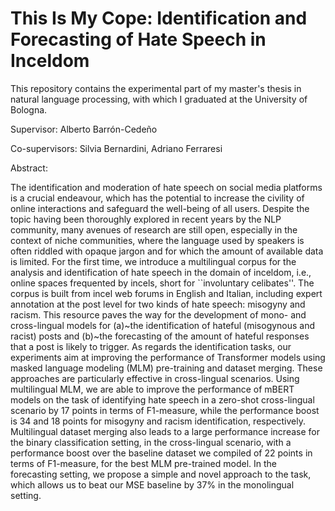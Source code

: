 # This Is My Cope: Identification and Forecasting of Hate Speech in Inceldom

This repository contains the experimental part of my master's thesis in natural language processing, with which I graduated at the University of Bologna.

Supervisor: Alberto Barrón-Cedeño

Co-supervisors: Silvia Bernardini, Adriano Ferraresi

Abstract:

The identification and moderation of hate speech on social media platforms is a crucial endeavour, which has the potential to increase the civility of online interactions and safeguard the well-being of all users.
Despite the topic having been thoroughly explored in recent years by the NLP community, many avenues of research are still open, especially in the context of niche communities, where the language used by speakers is often riddled with opaque jargon and for which the amount of available data is limited.
For the first time, we introduce a multilingual corpus for the analysis and identification of hate speech in the domain of inceldom, i.e., online spaces frequented by incels, short for ``involuntary celibates''. The corpus is built from incel web forums in English and Italian, including expert annotation at the post level for two kinds of hate speech: misogyny and racism.
This resource paves the way for the development of mono- and cross-lingual models for (a)~the identification of hateful (misogynous and racist) posts and (b)~the forecasting of the amount  of hateful responses that a post is likely to trigger.
As regards the identification tasks, our experiments aim at improving the performance of Transformer models using masked language modeling (MLM) pre-training and dataset merging.
These approaches are particularly effective in cross-lingual scenarios. Using multilingual MLM, we are able to improve the performance of mBERT models on the task of identifying hate speech in a zero-shot cross-lingual scenario by 17 points in terms of F1-measure, while the performance boost is 34 and 18 points for misogyny and racism identification, respectively.
Multilingual dataset merging also leads to a large performance increase for the binary classification setting, in the cross-lingual scenario, with a performance boost over the baseline dataset we compiled of 22 points in terms of F1-measure, for the best MLM pre-trained model.
In the forecasting setting, we propose a simple and novel approach to the task, which allows us to beat our MSE baseline by 37% in the monolingual setting.
